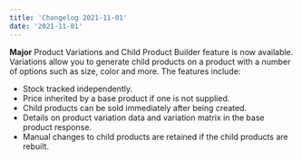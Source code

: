 ```yaml
---
title: 'Changelog 2021-11-01'
date: '2021-11-01'
---
```

**Major** Product Variations and Child Product Builder feature is now available. Variations allow you to generate child products on a product with a number of options such as size, color and more. The features include:

  - Stock tracked independently.
  - Price inherited by a base product if one is not supplied.
  - Child products can be sold immediately after being created.
  - Details on product variation data and variation matrix in the base product response.
  - Manual changes to child products are retained if the child products are rebuilt.
